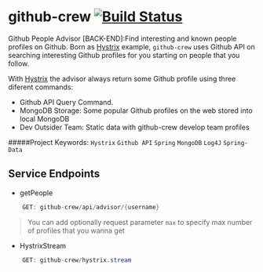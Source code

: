 # github-crew  [![Build Status](https://travis-ci.org/lexmartinez/github-crew.svg?branch=master)](https://travis-ci.org/lexmartinez/github-crew)

Github People Advisor [BACK-END]:Find interesting and known people profiles on Github.
Born as [Hystrix](https://github.com/Netflix/Hystrix) example, `github-crew` uses Github API on searching interesting
Github profiles for you starting on people that you follow.

With [Hystrix](https://github.com/Netflix/Hystrix) the advisor always return some Github profile using three diferent commands:
+ Github API Query Command.
+ MongoDB Storage: Some popular Github profiles on the web stored into local MongoDB
+ Dev Outsider Team: Static data with github-crew develop team profiles

#####Project Keywords: `Hystrix` `Github API` `Spring` `MongoDB` `Log4J` `Spring-Data` 


## Service Endpoints

+ getPeople
```java
    GET: github-crew/api/advisor/{username}
```
> You can add optionally request parameter `max` to specify max number of profiles that you wanna get

+ HystrixStream
```java
    GET: github-crew/hystrix.stream
```
